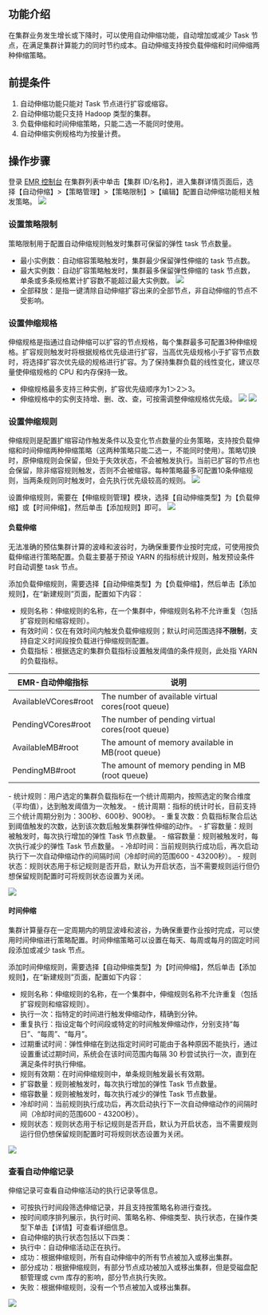## 功能介绍
在集群业务发生增长或下降时，可以使用自动伸缩功能，自动增加或减少 Task 节点，在满足集群计算能力的同时节约成本。自动伸缩支持按负载伸缩和时间伸缩两种伸缩策略。

## 前提条件
1. 自动伸缩功能只能对 Task 节点进行扩容或缩容。
2. 自动伸缩功能只支持 Hadoop 类型的集群。
3. 负载伸缩和时间伸缩策略，只能二选一不能同时使用。
4. 自动伸缩实例规格均为按量计费。 

## 操作步骤
登录 [EMR 控制台](https://console.cloud.tencent.com/emr) 在集群列表中单击【集群 ID/名称】，进入集群详情页面后，选择【自动伸缩】>【策略管理】>【策略限制】>【编辑】配置自动伸缩功能相关触发策略。
![](https://main.qcloudimg.com/raw/d57822caa1c54e4a760fa5ce486f77fb.png)
                                
### 设置策略限制
策略限制用于配置自动伸缩规则触发时集群可保留的弹性 task 节点数量。
- 最小实例数：自动缩容策略触发时，集群最少保留弹性伸缩的 task 节点数。
- 最大实例数：自动扩容策略触发时，集群最多保留弹性伸缩的 task 节点数，单条或多条规格累计扩容数不能超过最大实例数。
![](https://main.qcloudimg.com/raw/2147c660501b91afcb61199c4c68cd96.png)
- 全部释放：是指一键清除自动伸缩扩容出来的全部节点，非自动伸缩的节点不受影响。
 
### 设置伸缩规格
伸缩规格是指通过自动伸缩可以扩容的节点规格，每个集群最多可配置3种伸缩规格。扩容规则触发时将根据规格优先级进行扩容，当高优先级规格小于扩容节点数时，将选择扩容次优先级的规格进行扩容。为了保持集群负载的线性变化，建议尽量使伸缩规格的 CPU 和内存保持一致。
- 伸缩规格最多支持三种实例，扩容优先级顺序为1＞2＞3。
- 伸缩规格中的实例支持增、删、改、查，可按需调整伸缩规格优先级。
![](https://main.qcloudimg.com/raw/1703a5134524b91b9606991e266bce28.png)
![](https://main.qcloudimg.com/raw/d3b45ea5e60035cbf182ae8d0a0d41d2.png)

### 设置伸缩规则
伸缩规则是配置扩缩容动作触发条件以及变化节点数量的业务策略，支持按负载伸缩和时间伸缩两种伸缩策略（这两种策略只能二选一，不能同时使用）。策略切换时，原伸缩规则会保留，但处于失效状态，不会被触发执行。当前已扩容的节点也会保留，除非缩容规则触发，否则不会被缩容。每种策略最多可配置10条伸缩规则，当两条规则同时触发时，会先执行优先级较高的规则。
![](https://main.qcloudimg.com/raw/31e373a4ae8274bf20e97d310e1c1c37.png)

设置伸缩规则，需要在【伸缩规则管理】模块，选择【自动伸缩类型】为【负载伸缩】或【时间伸缩】，然后单击【添加规则】即可。
![](https://main.qcloudimg.com/raw/e0ef5cfef4ee497442c8257912e392df.png)
  
#### 负载伸缩
无法准确的预估集群计算的波峰和波谷时，为确保重要作业按时完成，可使用按负载伸缩进行策略配置。负载主要基于预设 YARN 的指标统计规则，触发预设条件时自动调整 task 节点。

添加负载伸缩规则，需要选择【自动伸缩类型】为【负载伸缩】，然后单击【添加规则】，在“新建规则”页面，配置如下内容：
- 规则名称：伸缩规则的名称，在一个集群中，伸缩规则名称不允许重复（包括扩容规则和缩容规则）。
- 有效时间：仅在有效时间内触发负载伸缩规则；默认时间范围选择**不限制**，支持自定义时间段按负载进行伸缩规则配置。    
- 负载指标：根据选定的集群负载指标设置触发阈值的条件规则，此处指 YARN 的负载指标。
<table>
<thead>
<tr>
<th><strong>EMR-自动伸缩指标</strong></th>
<th><strong>说明</strong></th>
</tr>
</thead>
<tbody><tr>
<td>AvailableVCores#root</td>
<td>The  number of available virtual cores(root queue)</td>
</tr>
<tr>
<td>PendingVCores#root</td>
<td>The  number of pending virtual cores(root queue)</td>
</tr>
<tr>
<td>AvailableMB#root</td>
<td>The  amount of memory available in MB(root queue)</td>
</tr>
<tr>
<td>PendingMB#root</td>
<td>The  amount of memory pending in MB (root queue)</td>
</tr>
</tbody></table>
- 统计规则：用户选定的集群负载指标在一个统计周期内，按照选定的聚合维度（平均值），达到触发阈值为一次触发。
- 统计周期：指标的统计时长，目前支持三个统计周期分别为：300秒、600秒、900秒。
- 重复次数：负载指标聚合后达到阈值触发的次数，达到该次数后触发集群弹性伸缩的动作。
- 扩容数量：规则被触发时，每次执行增加的弹性 Task 节点数量。
- 缩容数量：规则被触发时，每次执行减少的弹性 Task 节点数量。
- 冷却时间：当前规则执行成功后，再次启动执行下一次自动伸缩动作的间隔时间（冷却时间的范围600 - 43200秒）。
- 规则状态：规则状态用于标记规则是否开启，默认为开启状态，当不需要规则运行但仍想保留规则配置时可将规则状态设置为关闭。     

![](https://main.qcloudimg.com/raw/968be2d78d95a58fdb6e4ef09ab80944.png)

#### 时间伸缩
集群计算量存在一定周期内的明显波峰和波谷，为确保重要作业按时完成，可以使用时间伸缩进行策略配置。时间伸缩策略可以设置在每天、每周或每月的固定时间段添加或减少 task 节点。

添加时间伸缩规则，需要选择【自动伸缩类型】为【时间伸缩】，然后单击【添加规则】，在“新建规则”页面，配置如下内容：
- 规则名称：伸缩规则的名称，在一个集群中，伸缩规则名称不允许重复（包括扩容规则和缩容规则）。
- 执行一次：指特定的时间进行触发伸缩动作，精确到分钟。
- 重复执行：指设定每个时间段或特定的时间触发伸缩动作，分别支持“每日”、“每周”、“每月”。
- 过期重试时间：弹性伸缩在到达指定时间时可能由于各种原因不能执行，通过设置重试过期时间，系统会在该时间范围内每隔 30 秒尝试执行一次，直到在满足条件时执行伸缩。
- 规则有效期：在时间伸缩规则中，单条规则触发最长有效期。
- 扩容数量：规则被触发时，每次执行增加的弹性 Task 节点数量。
- 缩容数量：规则被触发时，每次执行减少的弹性 Task 节点数量。
- 冷却时间：当前规则执行成功后，再次启动执行下一次自动伸缩动作的间隔时间（冷却时间的范围600 - 43200秒）。
- 规则状态：规则状态用于标记规则是否开启，默认为开启状态，当不需要规则运行但仍想保留规则配置时可将规则状态设置为关闭。

![](https://main.qcloudimg.com/raw/ed6253002f64f4faf8230311e159a913.png)

### 查看自动伸缩记录
伸缩记录可查看自动伸缩活动的执行记录等信息。
- 可按执行时间段筛选伸缩记录，并且支持按策略名称进行查找。
- 按时间顺序排列展示，执行时间、策略名称、伸缩类型、执行状态，在操作类型下单击【详情】可查看详细信息。
- 自动伸缩的执行状态包括以下四类：
 - 执行中：自动伸缩活动正在执行。
 - 成功：根据伸缩规则，所有自动伸缩中的所有节点被加入或移出集群。
 - 部分成功：根据伸缩规则，有部分节点成功被加入或移出集群，但是受磁盘配额管理或 cvm 库存的影响，部分节点执行失败。
 - 失败：根据伸缩规则，没有一个节点被加入或移出集群。

![](https://main.qcloudimg.com/raw/4aa27353c9a4712c5132ce900ab9ea73.png)
